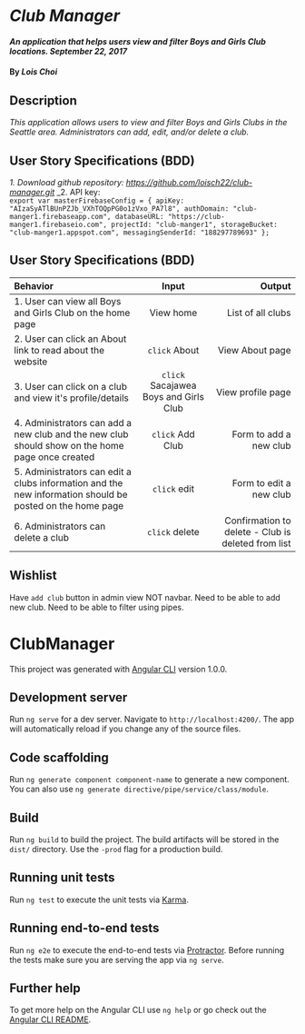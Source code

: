 # _Club Manager_

#### _An application that helps users view and filter Boys and Girls Club locations. September 22, 2017_

#### By _**Lois Choi**_

## Description

_This application allows users to view and filter Boys and Girls Clubs in the Seattle area. Administrators can add, edit, and/or delete a club._

## User Story Specifications (BDD)
_1. Download github repository: <a>https://github.com/loisch22/club-manager.git</a>_
_2. API key:
<br>
`export var masterFirebaseConfig = {
  apiKey: "AIzaSyATlBUnPZJb_VXhTOQpPG0o1zVxo_PA7l8",
    authDomain: "club-manger1.firebaseapp.com",
    databaseURL: "https://club-manger1.firebaseio.com",
    projectId: "club-manger1",
    storageBucket: "club-manger1.appspot.com",
    messagingSenderId: "188297789693"
  };`

## User Story Specifications (BDD)

| Behavior | Input | Output |
| :---         |     :---:      |          ---: |
| 1. User can view all Boys and Girls Club on the home page | View home | List of all clubs |
| 2. User can click an About link to read about the website | `click` About | View About page |
| 3. User can click on a club and view it's profile/details | `click` Sacajawea Boys and Girls Club | View profile page
| 4. Administrators can add a new club and the new club should show on the home page once created | `click` Add Club | Form to add a new club |
| 5. Administrators can edit a clubs information and the new information should be posted on the home page | `click` edit | Form to edit a new club |
| 6. Administrators can delete a club | `click` delete | Confirmation to delete - Club is deleted from list |

## Wishlist
Have `add club` button in admin view NOT navbar.
Need to be able to add new club.
Need to be able to filter using pipes.

# ClubManager

This project was generated with [Angular CLI](https://github.com/angular/angular-cli) version 1.0.0.

## Development server

Run `ng serve` for a dev server. Navigate to `http://localhost:4200/`. The app will automatically reload if you change any of the source files.

## Code scaffolding

Run `ng generate component component-name` to generate a new component. You can also use `ng generate directive/pipe/service/class/module`.

## Build

Run `ng build` to build the project. The build artifacts will be stored in the `dist/` directory. Use the `-prod` flag for a production build.

## Running unit tests

Run `ng test` to execute the unit tests via [Karma](https://karma-runner.github.io).

## Running end-to-end tests

Run `ng e2e` to execute the end-to-end tests via [Protractor](http://www.protractortest.org/).
Before running the tests make sure you are serving the app via `ng serve`.

## Further help

To get more help on the Angular CLI use `ng help` or go check out the [Angular CLI README](https://github.com/angular/angular-cli/blob/master/README.md).
